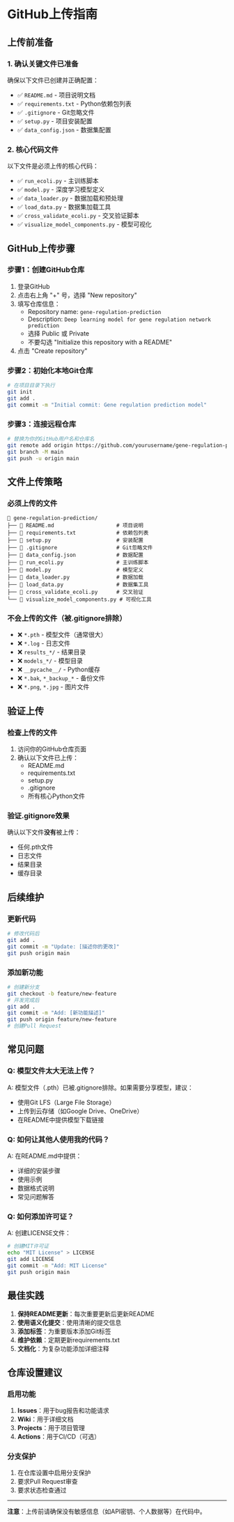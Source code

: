# GitHub上传指南

## 上传前准备

### 1. 确认关键文件已准备

确保以下文件已创建并正确配置：
- ✅ `README.md` - 项目说明文档
- ✅ `requirements.txt` - Python依赖包列表
- ✅ `.gitignore` - Git忽略文件
- ✅ `setup.py` - 项目安装配置
- ✅ `data_config.json` - 数据集配置

### 2. 核心代码文件

以下文件是必须上传的核心代码：
- ✅ `run_ecoli.py` - 主训练脚本
- ✅ `model.py` - 深度学习模型定义
- ✅ `data_loader.py` - 数据加载和预处理
- ✅ `load_data.py` - 数据集加载工具
- ✅ `cross_validate_ecoli.py` - 交叉验证脚本
- ✅ `visualize_model_components.py` - 模型可视化

## GitHub上传步骤

### 步骤1：创建GitHub仓库

1. 登录GitHub
2. 点击右上角 "+" 号，选择 "New repository"
3. 填写仓库信息：
   - Repository name: `gene-regulation-prediction`
   - Description: `Deep learning model for gene regulation network prediction`
   - 选择 Public 或 Private
   - 不要勾选 "Initialize this repository with a README"
4. 点击 "Create repository"

### 步骤2：初始化本地Git仓库

```bash
# 在项目目录下执行
git init
git add .
git commit -m "Initial commit: Gene regulation prediction model"
```

### 步骤3：连接远程仓库

```bash
# 替换为你的GitHub用户名和仓库名
git remote add origin https://github.com/yourusername/gene-regulation-prediction.git
git branch -M main
git push -u origin main
```

## 文件上传策略

### 必须上传的文件

```
📁 gene-regulation-prediction/
├── 📄 README.md                    # 项目说明
├── 📄 requirements.txt             # 依赖包列表
├── 📄 setup.py                     # 安装配置
├── 📄 .gitignore                   # Git忽略文件
├── 📄 data_config.json             # 数据配置
├── 📄 run_ecoli.py                 # 主训练脚本
├── 📄 model.py                     # 模型定义
├── 📄 data_loader.py               # 数据加载
├── 📄 load_data.py                 # 数据集工具
├── 📄 cross_validate_ecoli.py      # 交叉验证
└── 📄 visualize_model_components.py # 可视化工具
```

### 不会上传的文件（被.gitignore排除）

- ❌ `*.pth` - 模型文件（通常很大）
- ❌ `*.log` - 日志文件
- ❌ `results_*/` - 结果目录
- ❌ `models_*/` - 模型目录
- ❌ `__pycache__/` - Python缓存
- ❌ `*.bak`, `*_backup_*` - 备份文件
- ❌ `*.png`, `*.jpg` - 图片文件

## 验证上传

### 检查上传的文件

1. 访问你的GitHub仓库页面
2. 确认以下文件已上传：
   - README.md
   - requirements.txt
   - setup.py
   - .gitignore
   - 所有核心Python文件

### 验证.gitignore效果

确认以下文件**没有**被上传：
- 任何.pth文件
- 日志文件
- 结果目录
- 缓存目录

## 后续维护

### 更新代码

```bash
# 修改代码后
git add .
git commit -m "Update: [描述你的更改]"
git push origin main
```

### 添加新功能

```bash
# 创建新分支
git checkout -b feature/new-feature
# 开发完成后
git add .
git commit -m "Add: [新功能描述]"
git push origin feature/new-feature
# 创建Pull Request
```

## 常见问题

### Q: 模型文件太大无法上传？

A: 模型文件（.pth）已被.gitignore排除。如果需要分享模型，建议：
- 使用Git LFS（Large File Storage）
- 上传到云存储（如Google Drive、OneDrive）
- 在README中提供模型下载链接

### Q: 如何让其他人使用我的代码？

A: 在README.md中提供：
- 详细的安装步骤
- 使用示例
- 数据格式说明
- 常见问题解答

### Q: 如何添加许可证？

A: 创建LICENSE文件：
```bash
# 创建MIT许可证
echo "MIT License" > LICENSE
git add LICENSE
git commit -m "Add: MIT License"
git push origin main
```

## 最佳实践

1. **保持README更新**：每次重要更新后更新README
2. **使用语义化提交**：使用清晰的提交信息
3. **添加标签**：为重要版本添加Git标签
4. **维护依赖**：定期更新requirements.txt
5. **文档化**：为复杂功能添加详细注释

## 仓库设置建议

### 启用功能

1. **Issues**：用于bug报告和功能请求
2. **Wiki**：用于详细文档
3. **Projects**：用于项目管理
4. **Actions**：用于CI/CD（可选）

### 分支保护

1. 在仓库设置中启用分支保护
2. 要求Pull Request审查
3. 要求状态检查通过

---

**注意**：上传前请确保没有敏感信息（如API密钥、个人数据等）在代码中。 